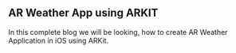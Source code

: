## AR Weather App using ARKIT

In this complete blog we will be looking, how to create AR Weather Application in iOS using ARKit.